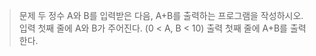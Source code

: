 > 문제
> 두 정수 A와 B를 입력받은 다음, A+B를 출력하는 프로그램을 작성하시오.
> 입력
> 첫째 줄에 A와 B가 주어진다. (0 < A, B < 10)
> 출력
> 첫째 줄에 A+B를 출력한다.
